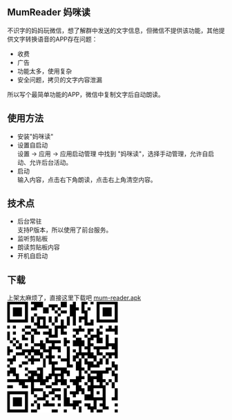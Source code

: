 ## MumReader 妈咪读
不识字的妈妈玩微信，想了解群中发送的文字信息，但微信不提供该功能，其他提供文字转换语音的APP存在问题：
- 收费
- 广告
- 功能太多，使用复杂
- 安全问题，拷贝的文字内容泄漏

所以写个最简单功能的APP，微信中复制文字后自动朗读。     

## 使用方法
- 安装"妈咪读"
- 设置自启动     
设置 -> 应用 -> 应用启动管理 中找到 "妈咪读"，选择手动管理，允许自启动、允许后台活动。
- 启动   
输入内容，点击右下角朗读，点击右上角清空内容。


## 技术点
- 后台常驻   
支持P版本，所以使用了前台服务。
- 监听剪贴板
- 朗读剪贴板内容
- 开机自启动

## 下载
上架太麻烦了，直接这里下载吧 [mum-reader.apk](https://github.com/billingsaas/MumReader/raw/master/output/mum-reader.apk)     
![url](https://github.com/billingsaas/MumReader/raw/master/output/url.png)